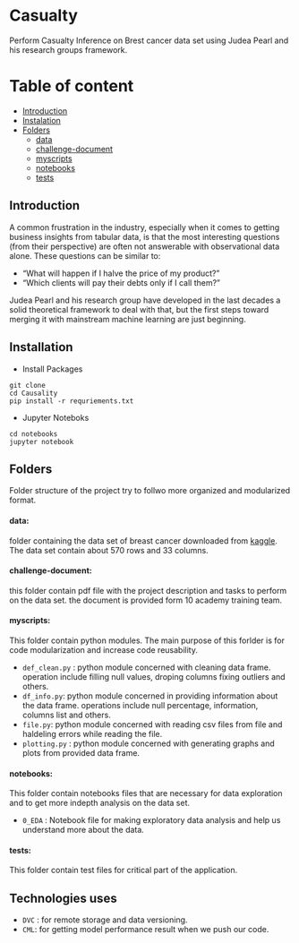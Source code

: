 # Casualty
Perform Casualty Inference on Brest cancer data set using Judea Pearl and his research groups framework.

# Table of content
- [Introduction](#introduction)
- [Instalation](#instalation)
- [Folders](#folders)
  - [data](#data)
  - [challenge-document](#challenge-document)
  - [myscripts](#myscripts)
  - [notebooks](#notebooks)
  - [tests](#tests)

## Introduction
A common frustration in the industry, especially when it comes to getting business insights from tabular data, is that the most interesting questions (from their perspective) are often not answerable with observational data alone. These questions can be similar to:
- “What will happen if I halve the price of my product?”
- “Which clients will pay their debts only if I call them?”

Judea Pearl and his research group have developed in the last decades a solid theoretical framework to deal with that, but the first steps toward merging it with mainstream machine learning are just beginning.

## Installation
- Install Packages
```
git clone 
cd Causality
pip install -r requriements.txt
```

- Jupyter Noteboks
```
cd notebooks
jupyter notebook
```

## Folders
Folder structure of the project try to follwo more organized and modularized format.

#### data: 
folder containing the data set of breast cancer downloaded from [kaggle](https://www.kaggle.com/uciml/breast-cancer-wisconsin-data). The data set contain about 570 rows and 33 columns.


#### challenge-document: 
this folder contain pdf file with the project description and tasks to perform on the data set. the document is provided form 10 academy training team.

#### myscripts:
This folder contain python modules. The main purpose of this forlder is for code modularization and increase code reusability. 

- ```def_clean.py``` : python module concerned with cleaning data frame. operation include filling null values, droping columns fixing outliers and others.
- ```df_info.py```: python module concerned in providing information about the data frame. operations include null percentage, information, columns list and others.
- ```file.py```: python module concerned with reading csv files from file and haldeling errors while reading the file.
- ```plotting.py``` : python module concerned with generating graphs and plots from provided data frame.

#### notebooks:
This folder contain notebooks files that are necessary for data exploration and to get more indepth analysis on the data set.
- ```0_EDA``` : Notebook file for making exploratory data analysis and help us understand more about the data.

#### tests:
This folder contain test files for critical part of the application.

## Technologies uses
- ```DVC``` : for remote storage and data versioning.
- ```CML```: for getting model performance result when we push our code. 